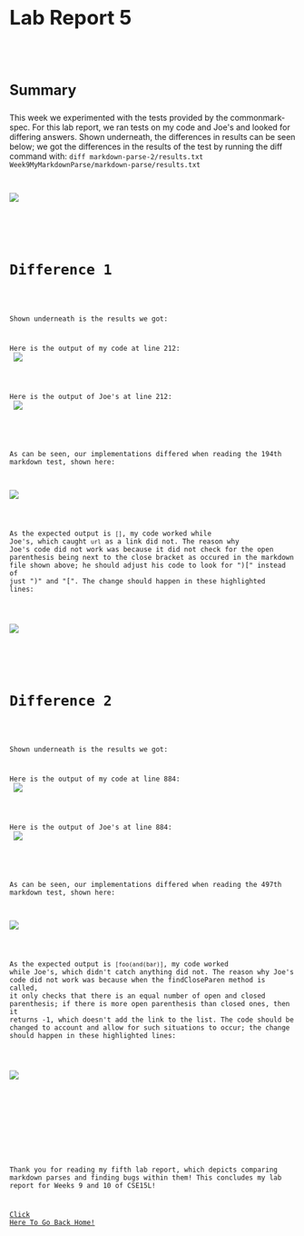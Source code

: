 <h1 style="font-size:35px;">Lab Report 5</h1>
<br>
<br>

<h3 style="font-size:25px;">Summary</h3>
This week we experimented with the tests provided by the commonmark-spec. For this lab report, we ran tests on my code and Joe's and looked for differing answers. Shown underneath, the differences in results can be seen below; we got the differences in the results of the test by running the diff command with: <code>diff markdown-parse-2/results.txt Week9MyMarkdownParse/markdown-parse/results.txt

<br>
<img src="DifferentResults.png">
<br>
<br>

<h3 style="font-size:25px;">Difference 1</h3>

Shown underneath is the results we got:
<br>

Here is the output of my code at line 212:
<br>
<img src="My194.png">
<br>
  
Here is the output of Joe's at line 212:
<br>
<img src="His194.png">
<br>

<br>
As can be seen, our implementations differed when reading the 194th markdown test, shown here: 

<br>
<img src="194.png">
<br>

As the expected output is <code>[]</code>, my code worked while Joe's, which caught <code>url</code> as a link did not. The reason why Joe's code did not work was because it did not check for the open parenthesis being next to the close bracket as occured in the markdown file shown above; he should adjust his code to look for ")[" instead of just ")" and "[". The change should happen in these highlighted lines:


<br>
<img src="Change1.png">
<br>
  
  
  
  
<br>
<h3 style="font-size:25px;">Difference 2</h3>

Shown underneath is the results we got:
<br>

Here is the output of my code at line 884:
<br>
<img src="My884.png">
<br>
  
Here is the output of Joe's at line 884:
<br>
<img src="His884.png">
<br>

<br>
As can be seen, our implementations differed when reading the 497th markdown test, shown here: 

<br>
<img src="497.png">
<br>

As the expected output is <code>[foo\(and\(bar\)]</code>, my code worked while Joe's, which didn't catch anything did not. The reason why Joe's code did not work was because when the findCloseParen method is called, it only checks that there is an equal number of open and closed parenthesis; if there is more open parenthesis than closed ones, then it returns -1, which doesn't add the link to the list. The code should be changed to account and allow for such situations to occur; the change should happen in these highlighted lines:


<br>
<img src="Change2.png">
<br>
<br>
<br>


  
<br>

Thank you for reading my fifth lab report, which depicts comparing markdown parses and finding bugs within them! This concludes my lab report for Weeks 9 and 10 of CSE15L! 

<a href="https://lasteternity.github.io/cse15l-lab-reports/">Click Here To Go Back Home!</a>
